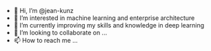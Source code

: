 - 👋 Hi, I’m @jean-kunz
- 👀 I’m interested in machine learning and enterprise architecture
- 🌱 I’m currently improving my skills and knowledge in deep learning 
- 💞️ I’m looking to collaborate on ...
- 📫 How to reach me ...

<!---
jean-kunz/jean-kunz is a ✨ special ✨ repository because its `README.md` (this file) appears on your GitHub profile.
You can click the Preview link to take a look at your changes.
--->
